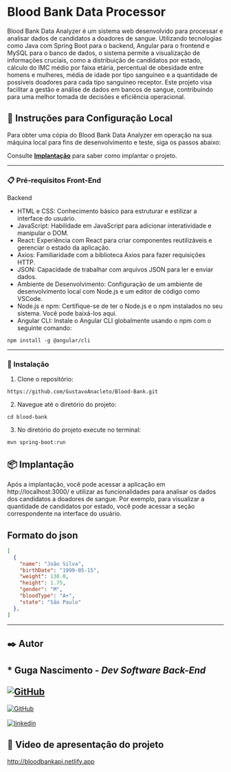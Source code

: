 # Blood Bank Data Processor

Blood Bank Data Analyzer é um sistema web desenvolvido para processar e analisar dados de candidatos a doadores de sangue. Utilizando tecnologias como Java com Spring Boot para o backend, Angular para o frontend e MySQL para o banco de dados, o sistema permite a visualização de informações cruciais, como a distribuição de candidatos por estado, cálculo do IMC médio por faixa etária, percentual de obesidade entre homens e mulheres, média de idade por tipo sanguíneo e a quantidade de possíveis doadores para cada tipo sanguíneo receptor. Este projeto visa facilitar a gestão e análise de dados em bancos de sangue, contribuindo para uma melhor tomada de decisões e eficiência operacional.

## 🚀 Instruções para Configuração Local

Para obter uma cópia do Blood Bank Data Analyzer em operação na sua máquina local para fins de desenvolvimento e teste, siga os passos abaixo:

Consulte **[Implantação](www.nasa.com.br)** para saber como implantar o projeto.
___

### 📋 Pré-requisitos Front-End 

Backend
- HTML e CSS: Conhecimento básico para estruturar e estilizar a interface do usuário.
- JavaScript: Habilidade em JavaScript para adicionar interatividade e manipular o DOM.
- React: Experiência com React para criar componentes reutilizáveis e gerenciar o estado da aplicação.
- Axios: Familiaridade com a biblioteca Axios para fazer requisições HTTP.
- JSON: Capacidade de trabalhar com arquivos JSON para ler e enviar dados.
- Ambiente de Desenvolvimento: Configuração de um ambiente de desenvolvimento local com Node.js e um editor de código como VSCode.
- Node.js e npm: Certifique-se de ter o Node.js e o npm instalados no seu sistema. Você pode baixá-los aqui.
- Angular CLI: Instale o Angular CLI globalmente usando o npm com o seguinte comando:
```
npm install -g @angular/cli

```

___

### 🔧 Instalação

1. Clone o repositório:
```
https://github.com/GustavoAnacleto/Blood-Bank.git
```
2. Navegue até o diretório do projeto:
```
cd blood-bank
```

3. No diretório do projeto execute no terminal:
```
mvn spring-boot:run
```

## 📦 Implantação

Após a implantação, você pode acessar a aplicação em http://localhost:3000/ e utilizar as funcionalidades para analisar os dados dos candidatos a doadores de sangue. Por exemplo, para visualizar a quantidade de candidatos por estado, você pode acessar a seção correspondente na interface do usuário.
## Formato do json
```json
[
  {
    "name": "João Silva",
    "birthDate": "1999-05-15",
    "weight": 130.0,
    "height": 1.75,
    "gender": "M",
    "bloodType": "A+",
    "state": "São Paulo"
  },
]
```
___

## ✒️ Autor
## * **Guga Nascimento** - *Dev Software Back-End* <br> <br>[![GitHub](https://img.shields.io/badge/GitHub-000?style=for-the-badge&logo=github&logoColor=)](https://github.com/GustavoAnacleto)<br>
[![GitHub](https://img.shields.io/badge/GitHub-000?style=for-the-badge&logo=github&logoColor=)](https://github.com/Guga-Nascimento)<br> <br>[![linkedin](https://img.shields.io/badge/linkedin-0A66C2?style=for-the-badge&logo=linkedin&logoColor=white)](https://www.linkedin.com/in/guga-nascimento) 


## 🎁 Video de apresentação do projeto
<a>http://bloodbankapi.netlify.app</a>
